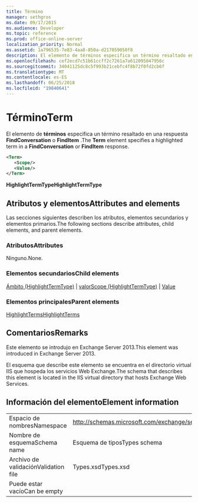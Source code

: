 ```yaml
---
title: Término
manager: sethgros
ms.date: 09/17/2015
ms.audience: Developer
ms.topic: reference
ms.prod: office-online-server
localization_priority: Normal
ms.assetid: 1a796535-7e83-4aa8-850a-d217059050f8
description: El elemento de términos especifica un término resaltado en una respuesta FindConversation o FindItem.
ms.openlocfilehash: cef2ecd7c51b61ccff2c7261a7a612095047956c
ms.sourcegitcommit: 34041125dc8c5f993b21cebfc4f8b72f0fd2cb6f
ms.translationtype: MT
ms.contentlocale: es-ES
ms.lasthandoff: 06/25/2018
ms.locfileid: "19840641"
---
```

# <a name="term"></a><span data-ttu-id="63e30-103">Término</span><span class="sxs-lookup"><span data-stu-id="63e30-103">Term</span></span>

<span data-ttu-id="63e30-104">El elemento de **términos** especifica un término resaltado en una respuesta **FindConversation** o **FindItem** .</span><span class="sxs-lookup"><span data-stu-id="63e30-104">The **Term** element specifies a highlighted term in a **FindConversation** or **FindItem** response.</span></span> 
  
```XML
<Term>
   <Scope/>
   <Value/>
</Term>
```

 <span data-ttu-id="63e30-105">**HighlightTermType**</span><span class="sxs-lookup"><span data-stu-id="63e30-105">**HighlightTermType**</span></span>
## <a name="attributes-and-elements"></a><span data-ttu-id="63e30-106">Atributos y elementos</span><span class="sxs-lookup"><span data-stu-id="63e30-106">Attributes and elements</span></span>

<span data-ttu-id="63e30-107">Las secciones siguientes describen los atributos, elementos secundarios y elementos primarios.</span><span class="sxs-lookup"><span data-stu-id="63e30-107">The following sections describe attributes, child elements, and parent elements.</span></span>
  
### <a name="attributes"></a><span data-ttu-id="63e30-108">Atributos</span><span class="sxs-lookup"><span data-stu-id="63e30-108">Attributes</span></span>

<span data-ttu-id="63e30-109">Ninguno.</span><span class="sxs-lookup"><span data-stu-id="63e30-109">None.</span></span>
  
### <a name="child-elements"></a><span data-ttu-id="63e30-110">Elementos secundarios</span><span class="sxs-lookup"><span data-stu-id="63e30-110">Child elements</span></span>

<span data-ttu-id="63e30-111">[Ámbito (HighlightTermType)](scope-highlighttermtype.md) | [valor](value.md)</span><span class="sxs-lookup"><span data-stu-id="63e30-111">[Scope (HighlightTermType)](scope-highlighttermtype.md) | [Value](value.md)</span></span>
  
### <a name="parent-elements"></a><span data-ttu-id="63e30-112">Elementos principales</span><span class="sxs-lookup"><span data-stu-id="63e30-112">Parent elements</span></span>

[<span data-ttu-id="63e30-113">HighlightTerms</span><span class="sxs-lookup"><span data-stu-id="63e30-113">HighlightTerms</span></span>](highlightterms.md)
  
## <a name="remarks"></a><span data-ttu-id="63e30-114">Comentarios</span><span class="sxs-lookup"><span data-stu-id="63e30-114">Remarks</span></span>

<span data-ttu-id="63e30-115">Este elemento se introdujo en Exchange Server 2013.</span><span class="sxs-lookup"><span data-stu-id="63e30-115">This element was introduced in Exchange Server 2013.</span></span>
  
<span data-ttu-id="63e30-116">El esquema que describe este elemento se encuentra en el directorio virtual IIS que hospeda los servicios Web Exchange.</span><span class="sxs-lookup"><span data-stu-id="63e30-116">The schema that describes this element is located in the IIS virtual directory that hosts Exchange Web Services.</span></span>
  
## <a name="element-information"></a><span data-ttu-id="63e30-117">Información del elemento</span><span class="sxs-lookup"><span data-stu-id="63e30-117">Element information</span></span>

|||
|:-----|:-----|
|<span data-ttu-id="63e30-118">Espacio de nombres</span><span class="sxs-lookup"><span data-stu-id="63e30-118">Namespace</span></span>  <br/> |http://schemas.microsoft.com/exchange/services/2006/types  <br/> |
|<span data-ttu-id="63e30-119">Nombre de esquema</span><span class="sxs-lookup"><span data-stu-id="63e30-119">Schema name</span></span>  <br/> |<span data-ttu-id="63e30-120">Esquema de tipos</span><span class="sxs-lookup"><span data-stu-id="63e30-120">Types schema</span></span>  <br/> |
|<span data-ttu-id="63e30-121">Archivo de validación</span><span class="sxs-lookup"><span data-stu-id="63e30-121">Validation file</span></span>  <br/> |<span data-ttu-id="63e30-122">Types.xsd</span><span class="sxs-lookup"><span data-stu-id="63e30-122">Types.xsd</span></span>  <br/> |
|<span data-ttu-id="63e30-123">Puede estar vacío</span><span class="sxs-lookup"><span data-stu-id="63e30-123">Can be empty</span></span>  <br/> ||
   

